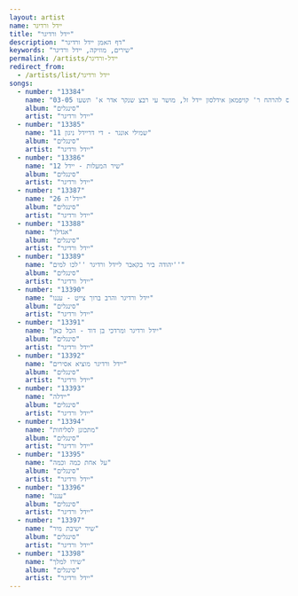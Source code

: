 ```yaml
---
layout: artist
name: יידל ורדיגר
title: "יידל ורדיגר"
description: "דף האמן יידל ורדיגר"
keywords: "שירים, מוזיקה, יידל ורדיגר"
permalink: /artists/יידל-ורדיגר
redirect_from:
  - /artists/list/יידל ורדיגר
songs:
  - number: "13384"
    name: "03-05 מודז'יץ - וואלס פורימדיג'ס להרהח ר' קויפמאן אידלסון יידל זל, מושר עי רבצ שנקר אדר א' תשעו"
    album: "סינגלים"
    artist: "יידל ורדיגר"
  - number: "13385"
    name: "11 שמילי אונגר - די דריידל ניגון"
    album: "סינגלים"
    artist: "יידל ורדיגר"
  - number: "13386"
    name: "12 שיר המעלות - יידל"
    album: "סינגלים"
    artist: "יידל ורדיגר"
  - number: "13387"
    name: "26 יידל'ה"
    album: "סינגלים"
    artist: "יידל ורדיגר"
  - number: "13388"
    name: "אגדלך"
    album: "סינגלים"
    artist: "יידל ורדיגר"
  - number: "13389"
    name: "יהודה ביר בקאבר ליידל ורדיגר ''לכו למים''"
    album: "סינגלים"
    artist: "יידל ורדיגר"
  - number: "13390"
    name: "יידל ורדיגר והרב ברוך צייט - עננו"
    album: "סינגלים"
    artist: "יידל ורדיגר"
  - number: "13391"
    name: "יידל ורדיגר ומרדכי בן דוד - הכל כאן"
    album: "סינגלים"
    artist: "יידל ורדיגר"
  - number: "13392"
    name: "יידל ורדיגר מוציא אסירים"
    album: "סינגלים"
    artist: "יידל ורדיגר"
  - number: "13393"
    name: "יידלה"
    album: "סינגלים"
    artist: "יידל ורדיגר"
  - number: "13394"
    name: "מתכונן לסליחות"
    album: "סינגלים"
    artist: "יידל ורדיגר"
  - number: "13395"
    name: "על אחת כמה וכמה"
    album: "סינגלים"
    artist: "יידל ורדיגר"
  - number: "13396"
    name: "עננו"
    album: "סינגלים"
    artist: "יידל ורדיגר"
  - number: "13397"
    name: "שיר ישיבת מיר"
    album: "סינגלים"
    artist: "יידל ורדיגר"
  - number: "13398"
    name: "שירו למלך"
    album: "סינגלים"
    artist: "יידל ורדיגר"
---
```

